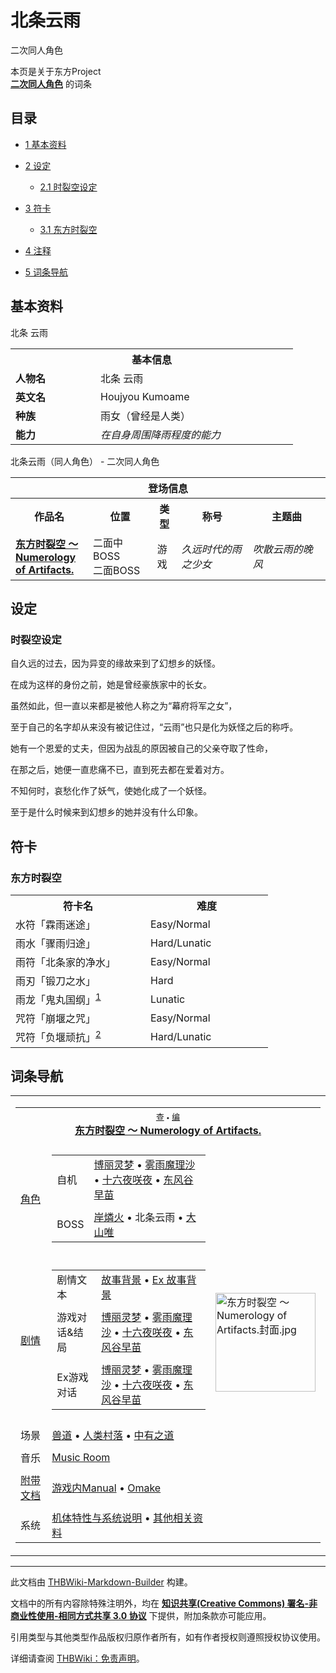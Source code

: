 # 北条云雨

<!-- source html: G:\repos\THBWiki-Markdown-Builder\THBWikiMarkdown\Temp\main\2\2b\ns0%3A%E5%8C%97%E6%9D%A1%E4%BA%91%E9%9B%A8.html -->

二次同人角色

本页是关于东方Project  
 **[二次同人角色](./二次角色列表.md)** 的词条
## 目录

- [1 基本资料](#基本资料)
- [2 设定](#设定)

  - [2.1 时裂空设定](#时裂空设定)



- [3 符卡](#符卡)

  - [3.1 东方时裂空](#东方时裂空)



- [4 注释](#注释)
- [5 词条导航](#词条导航)




## 基本资料
[](./文件-北条云雨.png.md)  [](./文件-北条云雨.png.md)北条 云雨

<table>
<tbody><tr>
<th colspan="2">基本信息</th>
</tr>
<tr>
<td style="width:120px"><b>人物名</b></td><td style="min-width:300px">北条 云雨</td>
</tr><tr><td><b>英文名</b></td><td>Houjyou Kumoame</td></tr><tr><td><b>种族</b></td><td>雨女（曾经是人类）</td></tr><tr><td><b>能力</b></td><td><i>在自身周围降雨程度的能力</i></td></tr></tbody></table>

北条云雨（同人角色） - 二次同人角色

<table>
<tbody><tr>
<th colspan="5">登场信息</th>
</tr><tr><th><b>作品名</b></th><th><b>位置</b></th><th><b>类型</b></th><th><b>称号</b></th><th><b>主题曲</b></th></tr><tr><td rowspan="1" style="width:120px"><b><a href="./东方时裂空_～_Numerology_of_Artifacts..md" title="东方时裂空 ～ Numerology of Artifacts.">东方时裂空 ～ Numerology of Artifacts.</a></b></td><td style="width:130px">二面中BOSS<br>二面BOSS</td><td class="bg-color-danger-30" style="width:30px;">游戏</td><td style="width:180px"><i>久远时代的雨之少女</i></td><td style="width:200px"><i>吹散云雨的晚风</i><br></td></tr></tbody></table>


## 设定
### 时裂空设定

  
自久远的过去，因为异变的缘故来到了幻想乡的妖怪。  

  

在成为这样的身份之前，她是曾经豪族家中的长女。  

虽然如此，但一直以来都是被他人称之为“幕府将军之女”，  

至于自己的名字却从来没有被记住过，“云雨”也只是化为妖怪之后的称呼。  

  

她有一个恩爱的丈夫，但因为战乱的原因被自己的父亲夺取了性命，  

在那之后，她便一直悲痛不已，直到死去都在爱着对方。  

  

不知何时，哀愁化作了妖气，使她化成了一个妖怪。  

  

至于是什么时候来到幻想乡的她并没有什么印象。
  


## 符卡
### 东方时裂空

<table><tbody><tr><th><b>符卡名</b></th><th><b>难度</b></th></tr><tr><td style="width:200px">水符「霖雨迷途」</td><td style="width:180px">Easy/Normal</td></tr>
<tr><td style="width:200px">雨水「骤雨归途」</td><td style="width:180px">Hard/Lunatic</td></tr>
<tr><td style="width:200px">雨符「北条家的净水」</td><td style="width:180px">Easy/Normal</td></tr>
<tr><td style="width:200px">雨刃「锻刀之水」</td><td style="width:180px">Hard</td></tr>
<tr><td style="width:200px">雨龙「鬼丸国纲」<sup id="cite_ref-1" class="reference"><a href="#cite_note-1">1</a></sup></td><td style="width:180px">Lunatic</td></tr>
<tr><td style="width:200px">咒符「崩堰之咒」</td><td style="width:180px">Easy/Normal</td></tr>
<tr><td style="width:200px">咒符「负堰顽抗」<sup id="cite_ref-2" class="reference"><a href="#cite_note-2">2</a></sup></td><td style="width:180px">Hard/Lunatic</td></tr></tbody></table>



[^cite_note-1]: 取自镰仓幕府北条家传家宝刀“鬼丸国纲”，为日本“天下五剑”之一。传说北条时政在梦中用此剑斩下恶鬼头颅，故得名。

## 词条导航
  
  

<table><tbody><tr><td><table cellspacing="0" class="nowraplinks mw-collapsible mw-collapsed" style="width:100%;;;"><tbody><tr><th style=";" colspan="3" class="navbox-title"><div class="navbar"><div class="noprint plainlinksneverexpand" style="background-color:transparent; padding:0; font-weight:normal; font-size:80%; white-space:nowrap;"><a href="./东方时裂空_～_Numerology_of_Artifacts.-导航.md" title="东方时裂空 ～ Numerology of Artifacts./导航"><span style=";;border:none;" title="查看这个模板">查</span></a>&#160;<span style="font-size:80%;">•</span>&#160;<a href="/index.php?title=%E4%B8%9C%E6%96%B9%E6%97%B6%E8%A3%82%E7%A9%BA_%EF%BD%9E_Numerology_of_Artifacts./%E5%AF%BC%E8%88%AA&amp;action=edit"><span style=";;border:none;" title="您可以编辑这个模板。请在储存变更之前先预览">编</span></a></div></div><span><a href="./东方时裂空_～_Numerology_of_Artifacts..md" title="东方时裂空 ～ Numerology of Artifacts.">东方时裂空 ～ Numerology of Artifacts.</a></span></th></tr><tr><td></td></tr><tr><td class="navbox-group" style=";;"><a href="./东方时裂空_～_Numerology_of_Artifacts.-角色设定.md" title="东方时裂空 ～ Numerology of Artifacts./角色设定">角色</a></td><td style=";;" class="navbox-list navbox-odd"><div></div><table cellspacing="0" class="nowraplinks navbox-subgroup" style="width:100%;;;;"><tbody><tr><td class="navbox-group" style=";;"><div>自机</div></td><td style=";;" class="navbox-list navbox-odd"><div><a href="./东方时裂空_～_Numerology_of_Artifacts.-角色设定.md" title="东方时裂空 ～ Numerology of Artifacts./角色设定">博丽灵梦</a> &#8226; <a href="./东方时裂空_～_Numerology_of_Artifacts.-角色设定.md" title="东方时裂空 ～ Numerology of Artifacts./角色设定">雾雨魔理沙</a> &#8226; <a href="./东方时裂空_～_Numerology_of_Artifacts.-角色设定.md" title="东方时裂空 ～ Numerology of Artifacts./角色设定">十六夜咲夜</a> &#8226; <a href="./东方时裂空_～_Numerology_of_Artifacts.-角色设定.md" title="东方时裂空 ～ Numerology of Artifacts./角色设定">东风谷早苗</a></div></td></tr><tr><td></td></tr><tr><td class="navbox-group" style=";;"><div>BOSS</div></td><td style=";;" class="navbox-list navbox-even"><div><a href="./岸燐火.md" title="岸燐火">岸燐火</a> &#8226; <a class="mw-selflink selflink">北条云雨</a> &#8226; <a href="./大山唯.md" title="大山唯">大山唯</a></div></td></tr></tbody></table><div></div></td><td class="navbox-image" style="" rowspan="11"><a href="./文件-东方时裂空_～_Numerology_of_Artifacts.封面.jpg.md" class="image"><img alt="东方时裂空 ～ Numerology of Artifacts.封面.jpg" src="https://upload.thwiki.cc/thumb/d/d8/%E4%B8%9C%E6%96%B9%E6%97%B6%E8%A3%82%E7%A9%BA_%EF%BD%9E_Numerology_of_Artifacts.%E5%B0%81%E9%9D%A2.jpg/160px-%E4%B8%9C%E6%96%B9%E6%97%B6%E8%A3%82%E7%A9%BA_%EF%BD%9E_Numerology_of_Artifacts.%E5%B0%81%E9%9D%A2.jpg" decoding="async" loading="lazy" width="160" height="158" srcset="https://upload.thwiki.cc/thumb/d/d8/%E4%B8%9C%E6%96%B9%E6%97%B6%E8%A3%82%E7%A9%BA_%EF%BD%9E_Numerology_of_Artifacts.%E5%B0%81%E9%9D%A2.jpg/240px-%E4%B8%9C%E6%96%B9%E6%97%B6%E8%A3%82%E7%A9%BA_%EF%BD%9E_Numerology_of_Artifacts.%E5%B0%81%E9%9D%A2.jpg 1.5x, https://upload.thwiki.cc/thumb/d/d8/%E4%B8%9C%E6%96%B9%E6%97%B6%E8%A3%82%E7%A9%BA_%EF%BD%9E_Numerology_of_Artifacts.%E5%B0%81%E9%9D%A2.jpg/320px-%E4%B8%9C%E6%96%B9%E6%97%B6%E8%A3%82%E7%A9%BA_%EF%BD%9E_Numerology_of_Artifacts.%E5%B0%81%E9%9D%A2.jpg 2x" data-file-width="1024" data-file-height="1013"></a></td></tr><tr><td></td></tr><tr><td class="navbox-group" style=";;"><a href="./东方时裂空_～_Numerology_of_Artifacts.-设定与剧情.md" title="东方时裂空 ～ Numerology of Artifacts./设定与剧情">剧情</a></td><td style=";;" class="navbox-list navbox-even"><div></div><table cellspacing="0" class="nowraplinks navbox-subgroup" style="width:100%;;;;"><tbody><tr><td class="navbox-group" style=";;"><div>剧情文本</div></td><td style=";;" class="navbox-list navbox-odd"><div><a href="./东方时裂空_～_Numerology_of_Artifacts.-设定与剧情.md" title="东方时裂空 ～ Numerology of Artifacts./设定与剧情">故事背景</a> &#8226; <a href="./东方时裂空_～_Numerology_of_Artifacts.-设定与剧情.md" title="东方时裂空 ～ Numerology of Artifacts./设定与剧情">Ex 故事背景</a></div></td></tr><tr><td></td></tr><tr><td class="navbox-group" style=";;"><div>游戏对话&amp;结局</div></td><td style=";;" class="navbox-list navbox-even"><div><a href="./东方时裂空_～_Numerology_of_Artifacts.-设定与剧情-博丽灵梦.md" title="东方时裂空 ～ Numerology of Artifacts./设定与剧情/博丽灵梦">博丽灵梦</a> &#8226; <a href="./东方时裂空_～_Numerology_of_Artifacts.-设定与剧情-雾雨魔理沙.md" title="东方时裂空 ～ Numerology of Artifacts./设定与剧情/雾雨魔理沙">雾雨魔理沙</a> &#8226; <a href="./东方时裂空_～_Numerology_of_Artifacts.-设定与剧情-十六夜咲夜.md" title="东方时裂空 ～ Numerology of Artifacts./设定与剧情/十六夜咲夜">十六夜咲夜</a> &#8226; <a href="./东方时裂空_～_Numerology_of_Artifacts.-设定与剧情-东风谷早苗.md" title="东方时裂空 ～ Numerology of Artifacts./设定与剧情/东风谷早苗">东风谷早苗</a></div></td></tr><tr><td></td></tr><tr><td class="navbox-group" style=";;"><div>Ex游戏对话</div></td><td style=";;" class="navbox-list navbox-odd"><div><a href="/index.php?title=%E4%B8%9C%E6%96%B9%E6%97%B6%E8%A3%82%E7%A9%BA_%EF%BD%9E_Numerology_of_Artifacts./%E8%AE%BE%E5%AE%9A%E4%B8%8E%E5%89%A7%E6%83%85/%E5%8D%9A%E4%B8%BD%E7%81%B5%E6%A2%A6Ex&amp;action=edit&amp;redlink=1" class="new" title="东方时裂空 ～ Numerology of Artifacts./设定与剧情/博丽灵梦Ex（页面不存在）">博丽灵梦</a> &#8226; <a href="/index.php?title=%E4%B8%9C%E6%96%B9%E6%97%B6%E8%A3%82%E7%A9%BA_%EF%BD%9E_Numerology_of_Artifacts./%E8%AE%BE%E5%AE%9A%E4%B8%8E%E5%89%A7%E6%83%85/%E9%9B%BE%E9%9B%A8%E9%AD%94%E7%90%86%E6%B2%99Ex&amp;action=edit&amp;redlink=1" class="new" title="东方时裂空 ～ Numerology of Artifacts./设定与剧情/雾雨魔理沙Ex（页面不存在）">雾雨魔理沙</a> &#8226; <a href="/index.php?title=%E4%B8%9C%E6%96%B9%E6%97%B6%E8%A3%82%E7%A9%BA_%EF%BD%9E_Numerology_of_Artifacts./%E8%AE%BE%E5%AE%9A%E4%B8%8E%E5%89%A7%E6%83%85/%E5%8D%81%E5%85%AD%E5%A4%9C%E5%92%B2%E5%A4%9CEx&amp;action=edit&amp;redlink=1" class="new" title="东方时裂空 ～ Numerology of Artifacts./设定与剧情/十六夜咲夜Ex（页面不存在）">十六夜咲夜</a> &#8226; <a href="/index.php?title=%E4%B8%9C%E6%96%B9%E6%97%B6%E8%A3%82%E7%A9%BA_%EF%BD%9E_Numerology_of_Artifacts./%E8%AE%BE%E5%AE%9A%E4%B8%8E%E5%89%A7%E6%83%85/%E4%B8%9C%E9%A3%8E%E8%B0%B7%E6%97%A9%E8%8B%97Ex&amp;action=edit&amp;redlink=1" class="new" title="东方时裂空 ～ Numerology of Artifacts./设定与剧情/东风谷早苗Ex（页面不存在）">东风谷早苗</a></div></td></tr></tbody></table><div></div></td></tr><tr><td></td></tr><tr><td class="navbox-group" style=";;">场景</td><td style=";;" class="navbox-list navbox-odd"><div><a href="./獣道.md" title="獣道" unred="">兽道</a> &#8226; <a href="./人类村落.md" title="人类村落">人类村落</a> &#8226; <a href="./中有之道.md" title="中有之道">中有之道</a></div></td></tr><tr><td></td></tr><tr><td class="navbox-group" style=";;">音乐</td><td style=";;" class="navbox-list navbox-even"><div><a href="./东方时裂空_～_Numerology_of_Artifacts.-音乐.md" title="东方时裂空 ～ Numerology of Artifacts./音乐">Music Room</a></div></td></tr><tr><td></td></tr><tr><td class="navbox-group" style=";;"><a href="./东方时裂空_～_Numerology_of_Artifacts..md" title="东方时裂空 ～ Numerology of Artifacts.">附带文档</a></td><td style=";;" class="navbox-list navbox-odd"><div><a href="./东方时裂空_～_Numerology_of_Artifacts.-设定与剧情-manual.md" title="东方时裂空 ～ Numerology of Artifacts./设定与剧情/manual">游戏内Manual</a> &#8226; <a href="./东方时裂空_～_Numerology_of_Artifacts.-设定与剧情-omake.md" title="东方时裂空 ～ Numerology of Artifacts./设定与剧情/omake" unred="">Omake</a></div></td></tr><tr><td></td></tr><tr><td class="navbox-group" style=";;">系统</td><td style=";;" class="navbox-list navbox-even"><div><a href="/index.php?title=%E4%B8%9C%E6%96%B9%E6%97%B6%E8%A3%82%E7%A9%BA_%EF%BD%9E_Numerology_of_Artifacts./%E7%B3%BB%E7%BB%9F&amp;action=edit&amp;redlink=1" class="new" title="东方时裂空 ～ Numerology of Artifacts./系统（页面不存在）">机体特性与系统说明</a> &#8226; <a href="./东方时裂空_～_Numerology_of_Artifacts.-其他.md" title="东方时裂空 ～ Numerology of Artifacts./其他">其他相关资料</a></div></td></tr></tbody></table></td></tr></tbody></table>


  
  

  





---

此文档由 [THBWiki-Markdown-Builder](https://github.com/Delsin-Yu/THBWiki-Markdown-Builder) 构建。

文档中的所有内容除特殊注明外，均在 [**知识共享(Creative Commons) 署名-非商业性使用-相同方式共享 3.0 协议**](https://creativecommons.org/licenses/by-sa/3.0/deed.zh-hans) 下提供，附加条款亦可能应用。

引用类型与其他类型作品版权归原作者所有，如有作者授权则遵照授权协议使用。

详细请查阅 [THBWiki：免责声明](https://thbwiki.cc/THBWiki:%E5%85%8D%E8%B4%A3%E5%A3%B0%E6%98%8E)。

